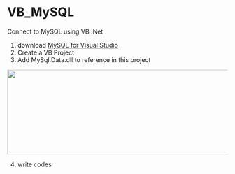 # VB_MySQL
Connect to MySQL using VB .Net

1. download [MySQL for Visual Studio](https://dev.mysql.com/downloads/windows/visualstudio/)
2. Create a VB Project
3. Add MySql.Data.dll to reference in this project
<img src="https://i.imgur.com/iQi4hNd.png" width="656px" height="194px" >

4. write codes
